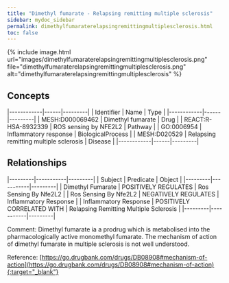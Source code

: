 ```yaml
---
title: "Dimethyl fumarate - Relapsing remitting multiple sclerosis"
sidebar: mydoc_sidebar
permalink: dimethylfumaraterelapsingremittingmultiplesclerosis.html
toc: false 
---
```


{% include image.html url="images/dimethylfumaraterelapsingremittingmultiplesclerosis.png" file="dimethylfumaraterelapsingremittingmultiplesclerosis.png" alt="dimethylfumaraterelapsingremittingmultiplesclerosis" %}

## Concepts

|------------|------|---------|
| Identifier | Name | Type    |
|------------|------|---------|
| MESH:D000069462 | Dimethyl fumarate | Drug |
| REACT:R-HSA-8932339 | ROS sensing by NFE2L2 | Pathway |
| GO:0006954 | Inflammatory response | BiologicalProcess |
| MESH:D020529 | Relapsing remitting multiple sclerosis | Disease |
|------------|------|---------|

## Relationships

|---------|-----------|---------|
| Subject | Predicate | Object  |
|---------|-----------|---------|
| Dimethyl Fumarate | POSITIVELY REGULATES | Ros Sensing By Nfe2L2 |
| Ros Sensing By Nfe2L2 | NEGATIVELY REGULATES | Inflammatory Response |
| Inflammatory Response | POSITIVELY CORRELATED WITH | Relapsing Remitting Multiple Sclerosis |
|---------|-----------|---------|

Comment: Dimethyl fumarate ia a prodrug which is metabolised into the pharmacologically active monomethyl fumarate. The mechanism of action of dimethyl fumarate in multiple sclerosis is not well understood.

Reference: [https://go.drugbank.com/drugs/DB08908#mechanism-of-action](https://go.drugbank.com/drugs/DB08908#mechanism-of-action){:target="_blank"}